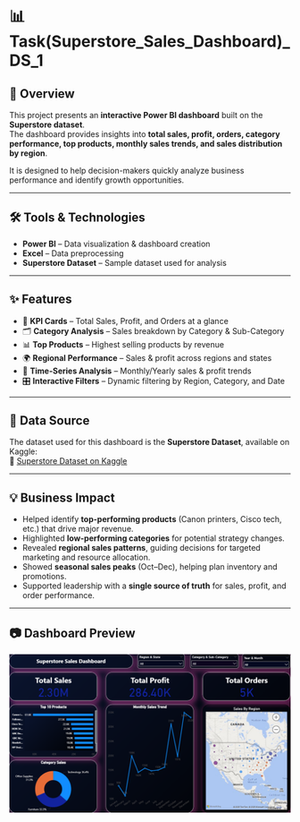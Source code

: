 
# 📊 Task(Superstore_Sales_Dashboard)_DS_1

## 📌 Overview
This project presents an **interactive Power BI dashboard** built on the **Superstore dataset**.  
The dashboard provides insights into **total sales, profit, orders, category performance, top products, monthly sales trends, and sales distribution by region**.  

It is designed to help decision-makers quickly analyze business performance and identify growth opportunities.

---

## 🛠️ Tools & Technologies
- **Power BI** – Data visualization & dashboard creation  
- **Excel** – Data preprocessing  
- **Superstore Dataset** – Sample dataset used for analysis  

---

## ✨ Features
- 📌 **KPI Cards** – Total Sales, Profit, and Orders at a glance  
- 🗂️ **Category Analysis** – Sales breakdown by Category & Sub-Category  
- 📊 **Top Products** – Highest selling products by revenue  
- 🌍 **Regional Performance** – Sales & profit across regions and states  
- 📅 **Time-Series Analysis** – Monthly/Yearly sales & profit trends  
- 🎛️ **Interactive Filters** – Dynamic filtering by Region, Category, and Date  

---

## 📂 Data Source
The dataset used for this dashboard is the **Superstore Dataset**, available on Kaggle:  
🔗 [Superstore Dataset on Kaggle](https://www.kaggle.com/datasets/mohamed38/superstoredataset)

---

## 💡 Business Impact
- Helped identify **top-performing products** (Canon printers, Cisco tech, etc.) that drive major revenue.  
- Highlighted **low-performing categories** for potential strategy changes.  
- Revealed **regional sales patterns**, guiding decisions for targeted marketing and resource allocation.  
- Showed **seasonal sales peaks** (Oct–Dec), helping plan inventory and promotions.  
- Supported leadership with a **single source of truth** for sales, profit, and order performance.  

---

## 📷 Dashboard Preview
![Dashboard Screenshot](https://github.com/DN7474/FUTURE_DS_01/blob/main/Snapshort_Task(Superstore_Sales_Dashboard)_DS_1.png)



